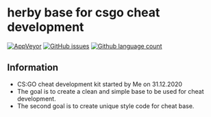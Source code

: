 # herby base for csgo cheat development

[![AppVeyor](https://img.shields.io/appveyor/build/ZeroXKiritsu/herby)](https://ci.appveyor.com/project/ZeroXKiritsu/herby)
[![GitHub issues](https://img.shields.io/github/issues/ZeroXKiritsu/herby)](https://github.com/ZeroXKiritsu/herby/issues)
[![Github language count](https://img.shields.io/github/languages/count/ZeroXKiritsu/herby?style=social)](https://github.com/languages/count/ZeroXKiritsu/herby)

## Information
- CS:GO cheat development kit started by Me on 31.12.2020 
- The goal is to create a clean and simple base to be used for cheat development.
- The second goal is to create unique style code for cheat base.
